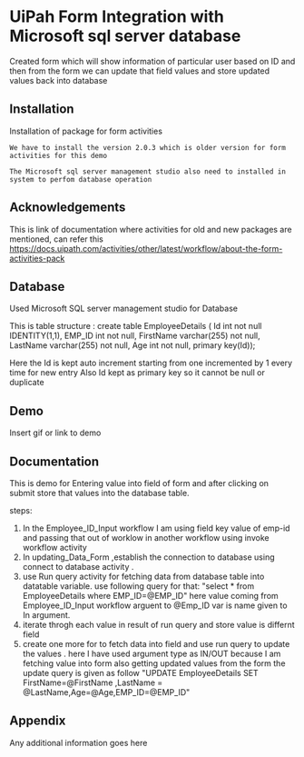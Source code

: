 
# UiPah Form Integration with Microsoft sql server database

Created form which will show information of particular user based on ID and then from the form we can update that field values and store updated values back into database


## Installation

Installation of package for form activities

```UiPath.Form.Activities
We have to install the version 2.0.3 which is older version for form activities for this demo  

The Microsoft sql server management studio also need to installed in system to perfom database operation
```
    
## Acknowledgements
This is link of documentation where activities for old and new packages are mentioned, can refer this
https://docs.uipath.com/activities/other/latest/workflow/about-the-form-activities-pack


## Database
Used Microsoft SQL server management studio for Database

This is table structure :
create table EmployeeDetails (
 Id int not null IDENTITY(1,1),
 EMP_ID int not null,
FirstName varchar(255) not null,
LastName varchar(255) not null,
Age int not null,
primary key(Id));

Here the Id is kept auto increment starting from one incremented by 1 every time for new entry
Also Id kept as primary key so it cannot be null or duplicate
## Demo

Insert gif or link to demo


## Documentation

This is demo for Entering value into field of form and after clicking on submit store that values into the database table.

steps:
1. In the Employee_ID_Input workflow I am using field key value of emp-id and passing that out of worklow in another workflow using invoke workflow activity
2. In updating_Data_Form ,establish the connection to database using connect to database activity .
3. use Run query activity for fetching data from database table into datatable variable.
use following query for that:
"select * from EmployeeDetails where EMP_ID=@EMP_ID"
here value coming from  Employee_ID_Input workflow arguent to  @Emp_ID var is name given to In argument.
4. iterate throgh each value in result of run query and store value is differnt field
5. create one more for to fetch data into field and use run query to update the values .
here I have used argument type as IN/OUT because I am fetching value into form also getting updated values from the form
the update query is given as follow
"UPDATE EmployeeDetails SET  FirstName=@FirstName ,LastName = @LastName,Age=@Age,EMP_ID=@EMP_ID" 



## Appendix

Any additional information goes here

